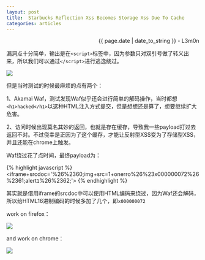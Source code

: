 ```yaml
---
layout: post
title:  Starbucks Reflection Xss Becomes Storage Xss Due To Cache
categories: articles
---
```


<p align="right" class="date">{{ page.date | date_to_string }} - L3m0n</p>

漏洞点十分简单，输出是在`<script>`标签中，因为参数只对双引号做了转义出来，所以我们可以通过`</script>`进行逃逸绕过。

<img src="https://statics.symbo1.com/file/symbo1/article-images/5cee8ca68ecd810327.png">

但是当时测试的时候最麻烦的点有两个：

1、Akamai Waf，测试发现Waf似乎还会进行简单的解码操作，当时都想`<h1>hacked</h1>`以这种HTML注入方式提交，但是想想还是算了，想要继续扩大危害。

2、访问时候出现莫名其妙的返回，也就是存在缓存，导致我一些payload打过去返回不对。不过侥幸是正因为了这个缓存，才能让反射型XSS变为了存储型XSS，并且还能在chrome上触发。

Waf绕过花了点时间，最终payload为：

{% highlight javascript %}
</script><iframe+srcdoc='%26%2360;img+src=1+onerro%26%23x000000072%26%2361;alert`1`%26%2362;'></iframe>
{% endhighlight %}

其实就是借用iframe的srcdoc中可以使用HTML编码来绕过，因为Waf还会解码，所以给HTML16进制编码的时候多加了几个，即`x000000072`

work on firefox：

<img src="https://statics.symbo1.com/file/symbo1/article-images/5cee8ca67f55997917.png">

and work on chrome：

<img src="https://statics.symbo1.com/file/symbo1/article-images/5cee8ca68687410637.png">